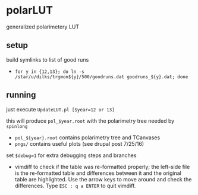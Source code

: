 # polarLUT
generalized polarimetery LUT

## setup
build symlinks to list of good runs
- `for y in {12,13}; do ln -s /star/u/dilks/trgmon${y}/500/goodruns.dat goodruns_${y}.dat; done`

## running
just execute `UpdateLUT.pl [$year=12 or 13]`


this will produce `pol_$year.root` with the polarimetry tree
needed by `spinlong`
 - `pol_${year}.root` contains polarimetry tree and TCanvases
 - `pngs/` contains useful plots (see drupal post 7/25/16)


set `$debug=1` for extra debugging steps and branches
 - vimdiff to check if the table was re-formatted properly; the left-side
   file is the re-formatted table and differences between it and the
   original table are highlighted. Use the arrow keys to move around and
   check the differences. Type `ESC : q a ENTER` to quit vimdiff.
